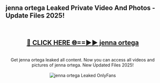 <h2>jenna ortega Leaked Private Video And Photos - Update Files 2025!</h2>
<br>
<div align="center">
<h2><a href="https://betterlinks.top/A2PfLJ" rel="nofollow">🔴 CLICK HERE 🌐==►► jenna ortega</a></h2>
<br>
Get jenna ortega leaked all content. Now you can access all videos and pictures of jenna ortega. New Updated Files 2025!
<br>
<br>
<a href="https://betterlinks.top/A2PfLJ" rel="nofollow" data-target="animated-image.originalLink"><img src="https://i.imgur.com/dJHk4Zq.gif" alt="jenna ortega Leaked  OnlyFans" style="max-width: 100%; display: inline-block;" data-target="animated-image.originalImage"></a>
</div>
<br>